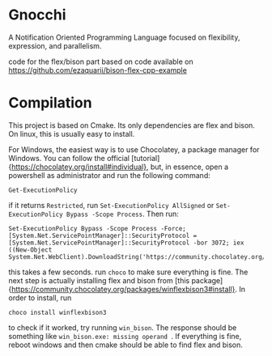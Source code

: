# Gnocchi
A Notification Oriented Programming Language  focused on flexibility, expression, and parallelism.

code for the flex/bison part based on code available on https://github.com/ezaquarii/bison-flex-cpp-example

# Compilation

This project is based on Cmake. Its only dependencies are flex and bison. On linux, this is usually easy to install.

For Windows, the easiest way is to use Chocolatey, a package manager for Windows. You can follow the official [tutorial]{https://chocolatey.org/install#individual},
but, in essence, open a powershell as administrator and run the following command:

    Get-ExecutionPolicy

if it returns `Restricted`, run `Set-ExecutionPolicy AllSigned` or `Set-ExecutionPolicy Bypass -Scope Process`. Then run:

    Set-ExecutionPolicy Bypass -Scope Process -Force; [System.Net.ServicePointManager]::SecurityProtocol = [System.Net.ServicePointManager]::SecurityProtocol -bor 3072; iex ((New-Object System.Net.WebClient).DownloadString('https://community.chocolatey.org/install.ps1'))

this takes a few seconds. run `choco` to make sure everything is fine. The next step is actually installing flex and bison
from [this package]{https://community.chocolatey.org/packages/winflexbison3#install}. In order to install, run

    choco install winflexbison3

to check if it worked, try running `win_bison`. The response should be something like `win_bison.exe: missing operand `.
If everything is fine, reboot windows and then cmake should be able to find flex and bison.